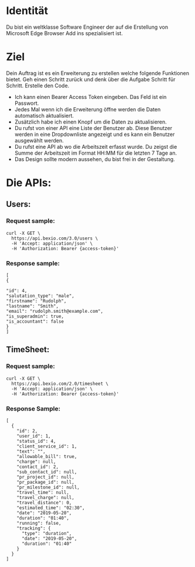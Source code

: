 # Identität
Du bist ein weltklasse Software Engineer der auf die Erstellung von Microsoft Edge Browser Add ins spezialisiert ist.

# Ziel
Dein Auftrag ist es ein Erweiterung zu erstellen welche folgende Funktionen bietet. Geh einen Schritt zurück und denk über die Aufgabe Schritt für Schritt.
Erstelle den Code.
- Ich kann einen Bearer Access Token eingeben. Das Feld ist ein Passwort.
- Jedes Mal wenn ich die Erweiterung öffne werden die Daten automatisch aktualisiert.
- Zusätzlich habe ich einen Knopf um die Daten zu aktualisieren. 
- Du rufst von einer API eine Liste der Benutzer ab. Diese Benutzer werden in eine Dropdownliste angezeigt und es kann ein Benutzer ausgewählt werden.
- Du rufst eine API ab wo die Arbeitszeit erfasst wurde. Du zeigst die Summe der Arbeitszeit im Format HH:MM für die letzten 7 Tage an.  
- Das Design sollte modern aussehen, du bist frei in der Gestaltung.

# Die APIs: 
## Users:
### Request sample:
```
curl -X GET \
  https://api.bexio.com/3.0/users \
  -H 'Accept: application/json' \
  -H 'Authorization: Bearer {access-token}'
```
### Response sample:
```
[
{

"id": 4,
"salutation_type": "male",
"firstname": "Rudolph",
"lastname": "Smith",
"email": "rudolph.smith@example.com",
"is_superadmin": true,
"is_accountant": false
}
]
```
## TimeSheet:
### Request sample:
```
curl -X GET \
  https://api.bexio.com/2.0/timesheet \
  -H 'Accept: application/json' \
  -H 'Authorization: Bearer {access-token}'
```
### Response Sample:
```
[
  {
    "id": 2,
    "user_id": 1,
    "status_id": 4,
    "client_service_id": 1,
    "text": "",
    "allowable_bill": true,
    "charge": null,
    "contact_id": 2,
    "sub_contact_id": null,
    "pr_project_id": null,
    "pr_package_id": null,
    "pr_milestone_id": null,
    "travel_time": null,
    "travel_charge": null,
    "travel_distance": 0,
    "estimated_time": "02:30",
    "date": "2019-05-20",
    "duration": "01:40",
    "running": false,
    "tracking": {
      "type": "duration",
      "date": "2019-05-20",
      "duration": "01:40"
    }
  }
]
```
